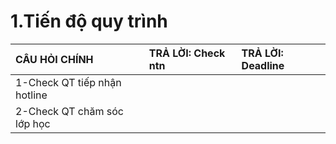 # 1.Tiến độ quy trình

| CÂU HỎI CHÍNH | TRẢ LỜI: Check ntn | TRẢ LỜI: Deadline |
| :--- | :--- | :--- |
| 1-Check QT tiếp nhận hotline |  |  |
| 2-Check QT chăm sóc lớp học |  |  |

